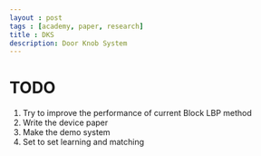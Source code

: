 ```yaml
---
layout : post
tags : [academy, paper, research]
title : DKS
description: Door Knob System
---
```


# **TODO**

1. Try to improve the performance of current Block LBP method
2. Write the device paper
3. Make the demo system
4. Set to set learning and matching
